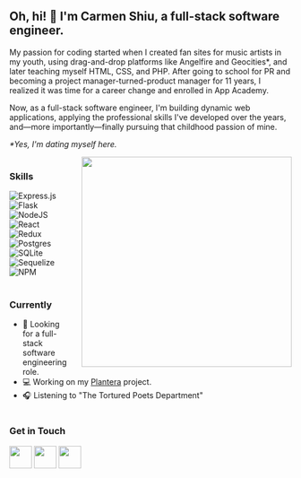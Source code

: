 ## Oh, hi! 👋 I'm Carmen Shiu, a full-stack software engineer.
My passion for coding started when I created fan sites for music artists in my youth, using drag-and-drop platforms like Angelfire and Geocities*, and later teaching myself HTML, CSS, and PHP. After going to school for PR and becoming a project manager-turned-product manager for 11 years, I realized it was time for a career change and enrolled in App Academy.

Now, as a full-stack software engineer, I'm building dynamic web applications, applying the professional skills I've developed over the years, and—more importantly—finally pursuing that childhood passion of mine.

<i>*Yes, I'm dating myself here.</i>

  <img align="right" width="375px" src="https://github.com/craftycarmen/craftycarmen/assets/131481577/e9bf2a7b-f28c-4bf7-991d-24c47fbedb9a" style="padding-left: 20px;">

#  

### Skills
![Express.js](https://img.shields.io/badge/express.js-%23404d59.svg?style=for-the-badge&logo=express&logoColor=%2361DAFB)
![Flask](https://img.shields.io/badge/flask-%23000.svg?style=for-the-badge&logo=flask&logoColor=white)
![NodeJS](https://img.shields.io/badge/node.js-6DA55F?style=for-the-badge&logo=node.js&logoColor=white)
![React](https://img.shields.io/badge/react-%2320232a.svg?style=for-the-badge&logo=react&logoColor=%2361DAFB)
![Redux](https://img.shields.io/badge/redux-%23593d88.svg?style=for-the-badge&logo=redux&logoColor=white)
![Postgres](https://img.shields.io/badge/postgres-%23316192.svg?style=for-the-badge&logo=postgresql&logoColor=white)
![SQLite](https://img.shields.io/badge/sqlite-%2307405e.svg?style=for-the-badge&logo=sqlite&logoColor=white)
![Sequelize](https://img.shields.io/badge/Sequelize-52B0E7?style=for-the-badge&logo=Sequelize&logoColor=white)
![NPM](https://img.shields.io/badge/NPM-%23CB3837.svg?style=for-the-badge&logo=npm&logoColor=white)

#

### Currently
- 🚀 Looking for a full-stack software engineering role.
- 💻 Working on my [Plantera](https://plantera.onrender.com) project.
- 🎧 Listening to "The Tortured Poets Department"
  
#  

### Get in Touch
  [<img width="40px" src="https://github.com/craftycarmen/craftycarmen/assets/131481577/a6ed70e2-5ac0-4e62-b9b4-4e7434a44c7f">](https://linkedin.com/in/carmenshiu)
  [<img width="40px" src="https://github.com/craftycarmen/craftycarmen/assets/131481577/a62f29a0-7339-432f-9f27-2ecf403e0770">](mailto:hi@carmenshiu.com)
  [<img width="40px" src="https://github.com/craftycarmen/craftycarmen/assets/131481577/11b2daab-1554-4bf5-94ce-71570da7188d">](https://carmenshiu.com)

<!--
**craftycarmen/craftycarmen** is a ✨ _special_ ✨ repository because its `README.md` (this file) appears on your GitHub profile.

Here are some ideas to get you started:

- 🔭 I’m currently working on ...
- 🌱 I’m currently learning ...
- 👯 I’m looking to collaborate on ...
- 🤔 I’m looking for help with ...
- 💬 Ask me about ...
- 📫 How to reach me: ...
- 😄 Pronouns: ...
- ⚡ Fun fact: ...
-->
